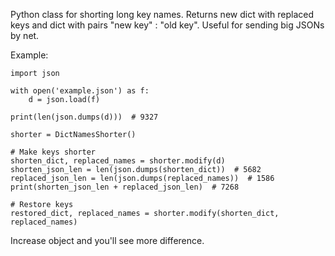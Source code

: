 Python class for shorting long key names. Returns new dict with replaced keys and dict with pairs "new key" : "old key". Useful for sending big JSONs by net.

Example:

    import json

    with open('example.json') as f:
        d = json.load(f)

    print(len(json.dumps(d)))  # 9327

    shorter = DictNamesShorter()
    
    # Make keys shorter
    shorten_dict, replaced_names = shorter.modify(d)    
    shorten_json_len = len(json.dumps(shorten_dict))  # 5682
    replaced_json_len = len(json.dumps(replaced_names))  # 1586
    print(shorten_json_len + replaced_json_len)  # 7268

    # Restore keys
    restored_dict, replaced_names = shorter.modify(shorten_dict, replaced_names)    

Increase object and you'll see more difference.


